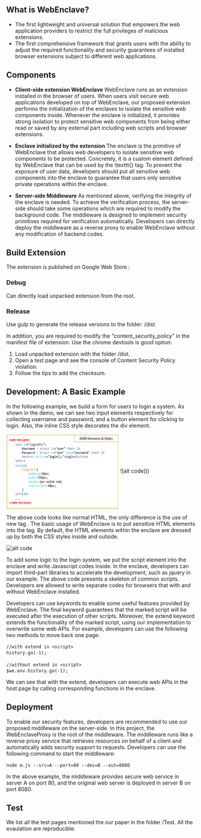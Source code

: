## What is WebEnclave?
- The first lightweight and universal solution that empowers the web application providers to restrict the full privileges of malicious extensions.
- The first comprehensive framework that grants users with the ability to adjust the required functionality and security guarantees of installed browser extensions subject to different web applications.

## Components

- **Client-side extension WebEnclave** 
WebEnclave runs as an extension installed in the browser of users.
When users visit secure web applications developed on top of WebEnclave, our proposed extension performs the initialization of the enclaves to isolate the sensitive web components inside.
Whenever the enclave is initialized, it provides strong isolation to protect sensitive web components from being either read or saved by any external part including web scripts and browser extensions.

- **Enclave initialized by the extension**
The enclave is the primitive of WebEnclave that allows web developers to isolate sensitive web components to be protected.
Concretely, it is a custom element defined by WebEnclave that can be used by the \texttt{<web-enclave>} tag.
To prevent the exposure of user data, developers should put all sensitive web components into the enclave to guarantee that users only sensitive private operations within the enclave.  

- **Server-side Middleware** 
As mentioned above, verifying the integrity of the enclave is needed.
To achieve the verification process, the server-side should take some operations which are required to modify the background code.
The middleware is designed to implement security primitives required for verification automatically.
Developers can directly deploy the middleware as a reverse proxy to enable WebEnclave without any modification of backend codes.

## Build Extension

The extension is published on Google Web Store : 

### Debug
Can directly load unpacked extension from the root.

### Release

Use gulp to generate the release versions to the folder: /dist

In addition, you are required to modify the "content_security_policy" in the manifest file of extension. Use the chrome devtools is good option: 
1. Load unpacked extension with the folder /dist.
2. Open a test page and see the console of Content Security Policy violation.
3. Follow the tips to add the checksum.

## Development: A Basic Example

In the following example, we build a form for users to login a system.
As shown in the demo, we can see two input elements respectively for collecting username and password, and a button element for clicking to login.
Also, the inline CSS style decorates the div element.

 <img src="./Image/code_dom.svg" width = "300" height = "200" alt="图片名称" align=center />
![alt code]()

The above code looks like normal HTML, the only difference is the use of new tag <web-enclave>.
The basic usage of WebEnclave is to put sensitive HTML elements into the tag.
By default, the HTML elements within the enclave are dressed up by both the CSS styles inside and outside.

![alt code](https://github.com/webenclave/webenclave/blob/master/Image/code_script.svg)

To add some logic to the login system, we put the script element into the enclave and write Javascript codes inside.
In the enclave, developers can import third-part libraries to accelerate the development, such as jquery in our example. 
The above code presents a skeleton of common scripts.
Developers are allowed to write separate codes for browsers that with and without WebEnclave installed.


Developers can use keywords to enable some useful features provided by WebEnclave.
The final keyword guarantees that the marked script will be executed after the execution of other scripts.
Moreover, the extend keyword extends the functionality of the marked script, using our implementation to overwrite some web APIs.
For example, developers can use the following two methods to move back one page:

    //with extend in <script>
    history.go(-1);

    //without extend in <script>
    $we.env.history.go(-1);
    
We can see that with the extend, developers can execute web APIs in the host page by calling corresponding functions in the enclave.

## Deployment

To enable our security features, developers are recommended to use our proposed middleware on the server-side.
In this project, the WebEnclaveProxy is the root of the middleware.
The middleware runs like a reverse proxy service that retrieves resources on behalf of a client and automatically adds security support to requests.
Developers can use the following command to start the middleware:

    node m.js --src=A --port=80 --des=B --out=8080

In the above example, the middleware provides secure web service in server A on port 80, and the original web server is deployed in server B on port 8080.

## Test

We list all the test pages mentioned the our paper in the folder /Test.
All the evaulation are reproducible.
